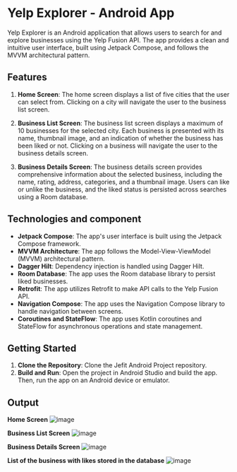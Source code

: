 # Yelp Explorer - Android App

Yelp Explorer is an Android application that allows users to search for and explore businesses using the Yelp Fusion API. The app provides a clean and intuitive user interface, built using Jetpack Compose, and follows the MVVM architectural pattern.

## Features

1. **Home Screen**: The home screen displays a list of five cities that the user can select from. Clicking on a city will navigate the user to the business list screen.

2. **Business List Screen**: The business list screen displays a maximum of 10 businesses for the selected city. Each business is presented with its name, thumbnail image, and an indication of whether the business has been liked or not. Clicking on a business will navigate the user to the business details screen.

3. **Business Details Screen**: The business details screen provides comprehensive information about the selected business, including the name, rating, address, categories, and a thumbnail image. Users can like or unlike the business, and the liked status is persisted across searches using a Room database.

## Technologies and component 

- **Jetpack Compose**: The app's user interface is built using the Jetpack Compose framework.
- **MVVM Architecture**: The app follows the Model-View-ViewModel (MVVM) architectural pattern.
- **Dagger Hilt**: Dependency injection is handled using Dagger Hilt.
- **Room Database**: The app uses the Room database library to persist liked businesses.
- **Retrofit**: The app utilizes Retrofit to make API calls to the Yelp Fusion API.
- **Navigation Compose**: The app uses the Navigation Compose library to handle navigation between screens.
- **Coroutines and StateFlow**: The app uses Kotlin coroutines and StateFlow for asynchronous operations and state management.

## Getting Started

1. **Clone the Repository**: Clone the Jefit Android Project repository.
2. **Build and Run**: Open the project in Android Studio and build the app. Then, run the app on an Android device or emulator.


 ## Output
   **Home Screen**
![image](https://github.com/user-attachments/assets/5979d2e4-339a-4938-bdd1-9fa8d50e4f2f)

 **Business List Screen**
![image](https://github.com/user-attachments/assets/220f6c76-4045-4b2c-ab70-b491ff9645cf)

**Business Details Screen**
![image](https://github.com/user-attachments/assets/6e08f801-ce3a-41ab-95d2-7bf8e73a3c76)


**List of the business with likes stored in the database**
![image](https://github.com/user-attachments/assets/e09b9077-e000-49da-a808-2fdbddb35c0c)


